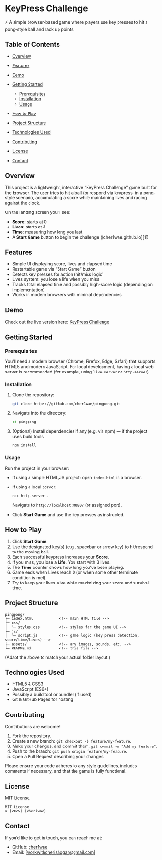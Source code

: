 # KeyPress Challenge

⚡ A simple browser-based game where players use key presses to hit a pong-style ball and rack up points.

## Table of Contents

* [Overview](#overview)
* [Features](#features)
* [Demo](#demo)
* [Getting Started](#getting-started)

  * [Prerequisites](#prerequisites)
  * [Installation](#installation)
  * [Usage](#usage)
* [How to Play](#how-to-play)
* [Project Structure](#project-structure)
* [Technologies Used](#technologies-used)
* [Contributing](#contributing)
* [License](#license)
* [Contact](#contact)

## Overview

This project is a lightweight, interactive “KeyPress Challenge” game built for the browser. The user tries to hit a ball (or respond via keypress) in a pong-style scenario, accumulating a score while maintaining lives and racing against the clock.

On the landing screen you’ll see:

* **Score**: starts at 0
* **Lives**: starts at 3
* **Time**: measuring how long you last
* A **Start Game** button to begin the challenge
  ([cher1wae.github.io][1])

## Features

* Simple UI displaying score, lives and elapsed time
* Restartable game via “Start Game” button
* Detects key presses for action (hit/miss logic)
* Lives system: you lose a life when you miss
* Tracks total elapsed time and possibly high-score logic (depending on implementation)
* Works in modern browsers with minimal dependencies

## Demo

Check out the live version here:
[KeyPress Challenge](https://cher1wae.github.io/pingpong/)

## Getting Started

### Prerequisites

You’ll need a modern browser (Chrome, Firefox, Edge, Safari) that supports HTML5 and modern JavaScript.
For local development, having a local web server is recommended (for example, using `live-server` or `http-server`).

### Installation

1. Clone the repository:

   ```bash
   git clone https://github.com/cher1wae/pingpong.git  
   ```
2. Navigate into the directory:

   ```bash
   cd pingpong  
   ```
3. (Optional) Install dependencies if any (e.g. via npm) — if the project uses build tools:

   ```bash
   npm install  
   ```

### Usage

Run the project in your browser:

* If using a simple HTML/JS project: open `index.html` in a browser.
* If using a local server:

  ```bash
  npx http-server .  
  ```

  Navigate to `http://localhost:8080/` (or assigned port).
* Click **Start Game** and use the key presses as instructed.

## How to Play

1. Click **Start Game**.
2. Use the designated key(s) (e.g., spacebar or arrow key) to hit/respond to the moving ball.
3. Each successful keypress increases your **Score**.
4. If you miss, you lose a **Life**. You start with 3 lives.
5. The **Time** counter shows how long you’ve been playing.
6. Game ends when Lives reach 0 (or when some other terminate condition is met).
7. Try to keep your lives alive while maximizing your score and survival time.

## Project Structure

```
pingpong/
├─ index.html            <!-- main HTML file -->
├─ css/
│  └─ styles.css         <!-- styles for the game UI -->
├─ js/
│  └─ script.js          <!-- game logic (key press detection, score/time/lives) -->
├─ assets/               <!-- any images, sounds, etc. -->
└─ README.md             <!-- this file -->
```

(Adapt the above to match your actual folder layout.)

## Technologies Used

* HTML5 & CSS3
* JavaScript (ES6+)
* Possibly a build tool or bundler (if used)
* Git & GitHub Pages for hosting

## Contributing

Contributions are welcome!

1. Fork the repository.
2. Create a new branch: `git checkout -b feature/my-feature`.
3. Make your changes, and commit them: `git commit -m "Add my feature"`.
4. Push to the branch: `git push origin feature/my-feature`.
5. Open a Pull Request describing your changes.

Please ensure your code adheres to any style guidelines, includes comments if necessary, and that the game is fully functional.

## License

MIT License.

```text
MIT License  
© [2025] [cheriwae]  
```

## Contact

If you’d like to get in touch, you can reach me at:

* GitHub: [cher1wae](https://github.com/cher1wae)
* Email: [[workwithcherishogar@gmail.com](mailto:workwithcherishogar@gmail.com)]